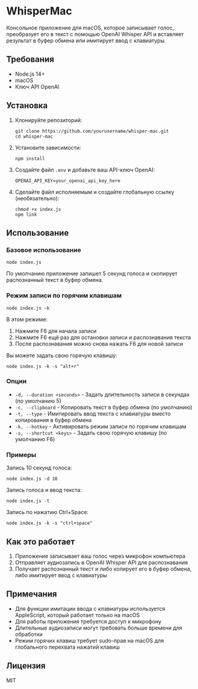 # WhisperMac

Консольное приложение для macOS, которое записывает голос, преобразует его в текст с помощью OpenAI Whisper API и вставляет результат в буфер обмена или имитирует ввод с клавиатуры.

## Требования

- Node.js 14+
- macOS
- Ключ API OpenAI

## Установка

1. Клонируйте репозиторий:
   ```
   git clone https://github.com/yourusername/whisper-mac.git
   cd whisper-mac
   ```

2. Установите зависимости:
   ```
   npm install
   ```

3. Создайте файл `.env` и добавьте ваш API-ключ OpenAI:
   ```
   OPENAI_API_KEY=your_openai_api_key_here
   ```

4. Сделайте файл исполняемым и создайте глобальную ссылку (необязательно):
   ```
   chmod +x index.js
   npm link
   ```

## Использование

### Базовое использование

```
node index.js
```

По умолчанию приложение запишет 5 секунд голоса и скопирует распознанный текст в буфер обмена.

### Режим записи по горячим клавишам

```
node index.js -k
```

В этом режиме:
1. Нажмите F6 для начала записи
2. Нажмите F6 ещё раз для остановки записи и распознавания текста
3. После распознавания можно снова нажать F6 для новой записи

Вы можете задать свою горячую клавишу:

```
node index.js -k -s "alt+r"
```

### Опции

- `-d, --duration <seconds>` - Задать длительность записи в секундах (по умолчанию 5)
- `-c, --clipboard` - Копировать текст в буфер обмена (по умолчанию)
- `-t, --type` - Имитировать ввод текста с клавиатуры вместо копирования в буфер обмена
- `-k, --hotkey` - Активировать режим записи по горячим клавишам
- `-s, --shortcut <keys>` - Задать свою горячую клавишу (по умолчанию F6)

### Примеры

Запись 10 секунд голоса:
```
node index.js -d 10
```

Запись голоса и ввод текста:
```
node index.js -t
```

Запись по нажатию Ctrl+Space:
```
node index.js -k -s "ctrl+space"
```

## Как это работает

1. Приложение записывает ваш голос через микрофон компьютера
2. Отправляет аудиозапись в OpenAI Whisper API для распознавания
3. Получает распознанный текст и либо копирует его в буфер обмена, либо имитирует ввод с клавиатуры

## Примечания

- Для функции имитации ввода с клавиатуры используется AppleScript, который работает только на macOS
- Для работы приложения требуется доступ к микрофону
- Длительные аудиозаписи могут требовать больше времени для обработки
- Режим горячих клавиш требует sudo-прав на macOS для глобального перехвата нажатий клавиш

## Лицензия

MIT 